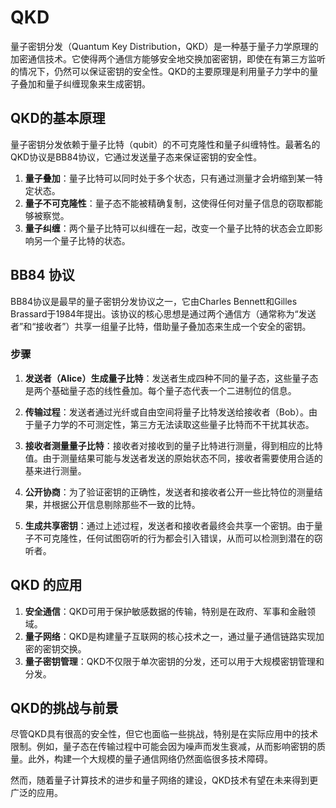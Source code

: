 # QKD

量子密钥分发（Quantum Key Distribution，QKD）是一种基于量子力学原理的加密通信技术。它使得两个通信方能够安全地交换加密密钥，即使在有第三方监听的情况下，仍然可以保证密钥的安全性。QKD的主要原理是利用量子力学中的量子叠加和量子纠缠现象来生成密钥。

<DocsAD/>

## QKD的基本原理

量子密钥分发依赖于量子比特（qubit）的不可克隆性和量子纠缠特性。最著名的QKD协议是BB84协议，它通过发送量子态来保证密钥的安全性。

1. **量子叠加**：量子比特可以同时处于多个状态，只有通过测量才会坍缩到某一特定状态。
2. **量子不可克隆性**：量子态不能被精确复制，这使得任何对量子信息的窃取都能够被察觉。
3. **量子纠缠**：两个量子比特可以纠缠在一起，改变一个量子比特的状态会立即影响另一个量子比特的状态。

## BB84 协议

BB84协议是最早的量子密钥分发协议之一，它由Charles Bennett和Gilles Brassard于1984年提出。该协议的核心思想是通过两个通信方（通常称为“发送者”和“接收者”）共享一组量子比特，借助量子叠加态来生成一个安全的密钥。

### 步骤

1. **发送者（Alice）生成量子比特**：发送者生成四种不同的量子态，这些量子态是两个基础量子态的线性叠加。每个量子态代表一个二进制位的信息。
   
2. **传输过程**：发送者通过光纤或自由空间将量子比特发送给接收者（Bob）。由于量子力学的不可测定性，第三方无法读取这些量子比特而不干扰其状态。

3. **接收者测量量子比特**：接收者对接收到的量子比特进行测量，得到相应的比特值。由于测量结果可能与发送者发送的原始状态不同，接收者需要使用合适的基来进行测量。

4. **公开协商**：为了验证密钥的正确性，发送者和接收者公开一些比特位的测量结果，并根据公开信息剔除那些不一致的比特。

5. **生成共享密钥**：通过上述过程，发送者和接收者最终会共享一个密钥。由于量子不可克隆性，任何试图窃听的行为都会引入错误，从而可以检测到潜在的窃听者。

## QKD 的应用

1. **安全通信**：QKD可用于保护敏感数据的传输，特别是在政府、军事和金融领域。
2. **量子网络**：QKD是构建量子互联网的核心技术之一，通过量子通信链路实现加密的密钥交换。
3. **量子密钥管理**：QKD不仅限于单次密钥的分发，还可以用于大规模密钥管理和分发。

## QKD的挑战与前景

尽管QKD具有很高的安全性，但它也面临一些挑战，特别是在实际应用中的技术限制。例如，量子态在传输过程中可能会因为噪声而发生衰减，从而影响密钥的质量。此外，构建一个大规模的量子通信网络仍然面临很多技术障碍。

然而，随着量子计算技术的进步和量子网络的建设，QKD技术有望在未来得到更广泛的应用。